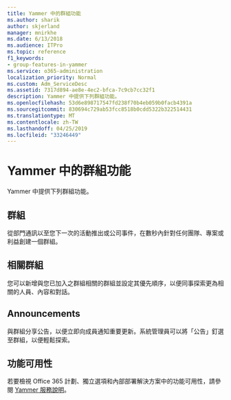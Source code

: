 ```yaml
---
title: Yammer 中的群組功能
ms.author: sharik
author: skjerland
manager: mnirkhe
ms.date: 6/13/2018
ms.audience: ITPro
ms.topic: reference
f1_keywords:
- group-features-in-yammer
ms.service: o365-administration
localization_priority: Normal
ms.custom: Adm_ServiceDesc
ms.assetid: 7317d894-ae8e-4ec2-bfca-7c9cb7cc32f1
description: Yammer 中提供下列群組功能。
ms.openlocfilehash: 53d6e898717547fd238f70b4eb059b0facb4391a
ms.sourcegitcommit: 830694c729ab53fcc8518b0cdd5322b322514431
ms.translationtype: MT
ms.contentlocale: zh-TW
ms.lasthandoff: 04/25/2019
ms.locfileid: "33246449"
---
```

# <a name="group-features-in-yammer"></a>Yammer 中的群組功能

Yammer 中提供下列群組功能。
  
## <a name="groups"></a>群組
<a name="bkmk_Groups"> </a>

從部門通訊以至您下一次的活動推出或公司事件，在數秒內針對任何團隊、專案或利益創建一個群組。
  
## <a name="related-groups"></a>相關群組
<a name="bkmk_RelatedGroups"> </a>

您可以新增與您已加入之群組相關的群組並設定其優先順序，以便同事探索更為相關的人員、內容和對話。
  
## <a name="announcements"></a>Announcements
<a name="bkmk_Announcements"> </a>

與群組分享公告，以便立即向成員通知重要更新。系統管理員可以將「公告」釘選至群組，以便輕鬆探索。
  
## <a name="feature-availability"></a>功能可用性
<a name="bkmk_Announcements"> </a>

若要檢視 Office 365 計劃、獨立選項和內部部署解決方案中的功能可用性，請參閱 [Yammer 服務說明](yammer-service-description.md)。
  

